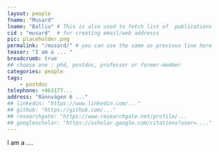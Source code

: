 ```yaml
---
layout: people
fname: "Musard"
lname: "Balliu" # This is also used to fetch list of  publications
cid : "musard"  # for creating email/web addresss
pic: placeholder.png
permalink: "/musard/" # you can use the same as previous line here
teaser: "I am a ... "
breadcrumb: true
## choose one : phd, postdoc, professor or former-member
categories: people
tags:
    - postdoc
telephone: +463177...
address: "Rännvägen 6 ..."
## linkedin: "https://www.linkedin.com/..."
## github: "https://github.com/..."
## researchgate: "https://www.researchgate.net/profile/...
## googlescholar: "https://scholar.google.com/citations?user=...."
---
```

I am a ....
